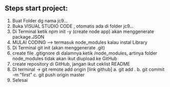 ## Steps start project:

1. Buat Folder dg nama jc9...
2. Buka VISUAL STUDIO CODE , otomatis ada di folder jc9...
3. Di Terminal ketik npm init -y (create node app) akan menggenerate package.JSON
4. MULAI CODING --> termasuk node_modules kalau instal Library
5. Di Terminal git init (akan menggenerate .git)
6. create file .gitignore di dalamnya ketik /node_modules, artinya folder node_modules tidak akan ikut diupload ke GitHub 
7. create repository di GitHub, jangan ikut ceklist README
8. Di terminal -> git remote add origin [link github]
	a. git add .
	b. git commit -m "first"
	c. git push origin master
10. Selesai
